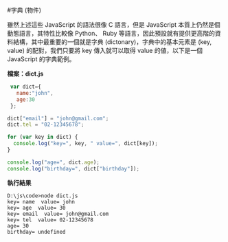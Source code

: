 #字典 (物件)

雖然上述這些 JavaScript 的語法很像 C 語言，但是 JavaScript 本質上仍然是個動態語言，其特性比較像 Python、 Ruby 等語言，因此預設就有提供更高階的資料結構，其中最重要的一個就是字典 (dictonary)，字典中的基本元素是 (key, value) 的配對，我們只要將 key 傳入就可以取得 value 的値，以下是一個 JavaScript 的字典範例。

**檔案：dict.js**

```javascript
 var dict={ 
   name:"john", 
   age:30 
 };

dict["email"] = "john@gmail.com";
dict.tel = "02-12345678";

for (var key in dict) {
  console.log("key=", key, " value=", dict[key]);
}

console.log("age=", dict.age);
console.log("birthday=", dict["birthday"]);
```

**執行結果**

    D:\js\code>node dict.js
    key= name  value= john
    key= age  value= 30
    key= email  value= john@gmail.com
    key= tel  value= 02-12345678
    age= 30
    birthday= undefined